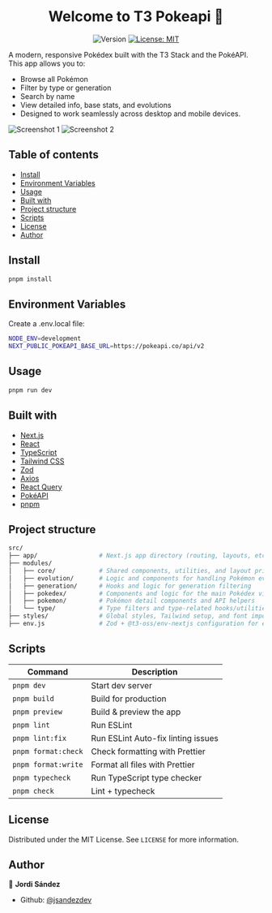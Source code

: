 <h1 align="center">Welcome to T3 Pokeapi 👋</h1>
<p align="center">
  <img alt="Version" src="https://img.shields.io/badge/version-0.1.0-blue.svg?cacheSeconds=2592000" />
  <a href="#" target="_blank">
    <img alt="License: MIT" src="https://img.shields.io/badge/License-MIT-yellow.svg" />
  </a>
</p>

A modern, responsive Pokédex built with the T3 Stack and the PokéAPI. This app allows you to:
- Browse all Pokémon
- Filter by type or generation
- Search by name
- View detailed info, base stats, and evolutions
- Designed to work seamlessly across desktop and mobile devices.

![Screenshot 1](https://github.com/user-attachments/assets/99e67b42-fbde-400a-acdb-869158b950dd)
![Screenshot 2](https://github.com/user-attachments/assets/5e8d890a-9d99-4035-bea3-2cdf9eb35b76)

## Table of contents <!-- omit in toc -->
- [Install](#install)
- [Environment Variables](#environment-variables)
- [Usage](#usage)
- [Built with](#built-with)
- [Project structure](#project-structure)
- [Scripts](#scripts)
- [License](#license)
- [Author](#author)

## Install

```sh
pnpm install
```

## Environment Variables
Create a .env.local file:

```sh
NODE_ENV=development
NEXT_PUBLIC_POKEAPI_BASE_URL=https://pokeapi.co/api/v2
```

## Usage

```sh
pnpm run dev
```

## Built with

- [Next.js](https://nextjs.org/)
- [React](https://react.dev/)
- [TypeScript](https://www.typescriptlang.org/)
- [Tailwind CSS](https://tailwindcss.com/)
- [Zod](https://zod.dev/)
- [Axios](https://axios-http.com/)
- [React Query](https://tanstack.com/query)
- [PokéAPI](https://pokeapi.co/)
- [pnpm](https://pnpm.io/)

## Project structure

```sh
src/
├── app/                 # Next.js app directory (routing, layouts, etc.)
├── modules/
│   ├── core/            # Shared components, utilities, and layout primitives
│   ├── evolution/       # Logic and components for handling Pokémon evolutions
│   ├── generation/      # Hooks and logic for generation filtering
│   ├── pokedex/         # Components and logic for the main Pokédex view
│   ├── pokemon/         # Pokémon detail components and API helpers
│   └── type/            # Type filters and type-related hooks/utilities
├── styles/              # Global styles, Tailwind setup, and font imports
├── env.js               # Zod + @t3-oss/env-nextjs configuration for environment variables
```

## Scripts

| Command             | Description                        |
| ------------------- | ------------------------------     |
| `pnpm dev`          | Start dev server                   |
| `pnpm build`        | Build for production               |
| `pnpm preview`      | Build & preview the app            |
| `pnpm lint`         | Run ESLint                         |
| `pnpm lint:fix`     | Run ESLint Auto-fix linting issues |
| `pnpm format:check` | Check formatting with Prettier     |
| `pnpm format:write` | Format all files with Prettier     |
| `pnpm typecheck`    | Run TypeScript type checker        |
| `pnpm check`        | Lint + typecheck                   |


## License

Distributed under the MIT License. See `LICENSE` for more information.

## Author

👤 **Jordi Sández**

* Github: [@jsandezdev](https://github.com/jsandezdev)

